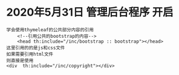 # 2020年5月31日 管理后台程序 开启

```$xslt
学会使用thymeleaf的公共部分内容的引用
	<!--引用公共的bootstrap的内容-->
	<head th:include="/inc/bootstrap :: bootstrap"></head>
这里引用的的是js和css文件
如果需要引用html文件
则直接是使用
<div  th:include="/inc/copyright"></div>
```